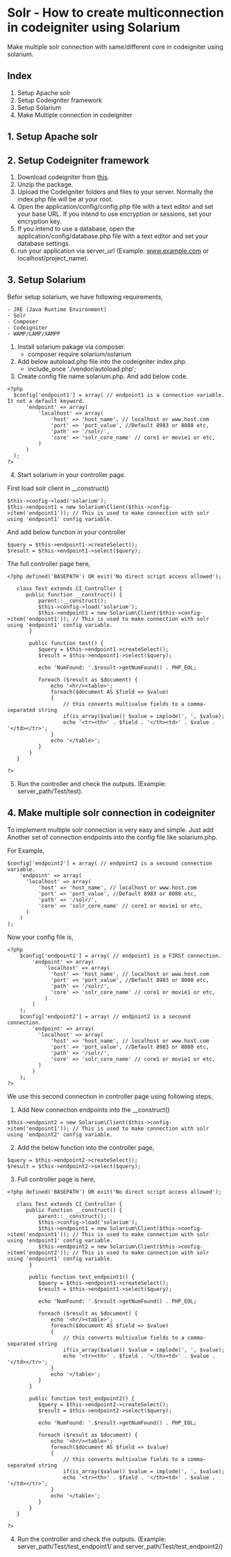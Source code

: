 # Solr - How to create multiconnection in codeigniter using Solarium

Make multiple solr connection with same/different core in codeigniter using solarium.

## Index

1. Setup Apache solr
2. Setup Codeigniter framework
3. Setup Solarium
4. Make Multiple connection in codeigniter

## 1. Setup Apache solr

## 2. Setup Codeigniter framework

1. Download codeigniter from [this](https://codeload.github.com/bcit-ci/CodeIgniter/zip/3.1.10).
2. Unzip the package.
3. Upload the CodeIgniter folders and files to your server. Normally the index.php file will be at your root.
4. Open the application/config/config.php file with a text editor and set your base URL. If you intend to use encryption or sessions, set your encryption key.
5. If you intend to use a database, open the application/config/database.php file with a text editor and set your database settings.
6. run your application via server_url (Example: www.example.com or localhost/project_name).

## 3. Setup Solarium

Befor setup solarium, we have following requirements,

```
- JRE (Java Runtime Environment)
- Solr
- Composer
- Codeigniter
- WAMP/LAMP/XAMPP
```
1. Install solarium pakage via composer.
      - composer require solarium/solarium
2. Add below autoload.php file into the codeigniter index.php.
      - include_once './vendor/autoload.php';
3. Create config file name solarium.php. And add below code.
```
<?php
  $config['endpoint1'] = array( // endpoint1 is a connection variable. It not a default keyword.
      'endpoint' => array(
          'localhost' => array(
              'host' => 'host_name', // localhost or www.host.com
              'port' => 'port_value', //Default 8983 or 8080 etc,
              'path' => '/solr/',
              'core' => 'solr_core_name' // core1 or movie1 or etc,
          )
      )
  );
?>
```
4. Start solarium in your controller page.

  First load solr client in __construct()
  ```
$this->config->load('solarium');
$this->endpoint1 = new Solarium\Client($this->config->item('endpoint1')); // This is used to make connection with solr using 'endpoint1' config variable.
  ```
  
  And add below function in your controller
  
  ```
$query = $this->endpoint1->createSelect();
$result = $this->endpoint1->select($query);
  ```
  
  The full controller page here,
  
  ```
  <?php defined('BASEPATH') OR exit('No direct script access allowed');
  
     class Test extends CI_Controller {
        public function __construct() {
            parent::__construct();
            $this->config->load('solarium');
            $this->endpoint1 = new Solarium\Client($this->config->item('endpoint1')); // This is used to make connection with solr using 'endpoint1' config variable.
         }

         public function test() {
            $query = $this->endpoint1->createSelect();
            $result = $this->endpoint1->select($query);

            echo 'NumFound: '.$result->getNumFound() . PHP_EOL;

            foreach ($result as $document) {
                echo '<hr/><table>';
                foreach($document AS $field => $value)
                {
                    // this converts multivalue fields to a comma-separated string
                    if(is_array($value)) $value = implode(', ', $value);
                    echo '<tr><th>' . $field . '</th><td>' . $value . '</td></tr>';
                }
                echo '</table>';
            }
         }
     }

  ?>
  ```
5. Run the controller and check the outputs. (Example: server_path/Test/test).

## 4. Make multiple solr connection in codeigniter

To implement multiple solr connection is very easy and simple. Just add Another set of connection endpoints into the config file like solarium.php.

For Example,
```
$config['endpoint2'] = array( // endpoint2 is a secound connection variable.
    'endpoint' => array(
      'localhost' => array(
          'host' => 'host_name', // localhost or www.host.com
          'port' => 'port_value', //Default 8983 or 8080 etc,
          'path' => '/solr/',
          'core' => 'solr_core_name' // core1 or movie1 or etc,
      )
    )
);
```
Now your config file is,
```
<?php
    $config['endpoint1'] = array( // endpoint1 is a FIRST connection.
        'endpoint' => array(
            'localhost' => array(
              'host' => 'host_name', // localhost or www.host.com
              'port' => 'port_value', //Default 8983 or 8080 etc,
              'path' => '/solr/',
              'core' => 'solr_core_name' // core1 or movie1 or etc,
            )
        )
    );
    $config['endpoint2'] = array( // endpoint2 is a secound connection.
        'endpoint' => array(
          'localhost' => array(
              'host' => 'host_name', // localhost or www.host.com
              'port' => 'port_value', //Default 8983 or 8080 etc,
              'path' => '/solr/',
              'core' => 'solr_core_name' // core1 or movie1 or etc,
          )
        )
    );
?>
```

We use this second connection in controller page using following steps,

1. Add New connection endpoints into the __construct()
```
$this->endpoint2 = new Solarium\Client($this->config->item('endpoint1')); // This is used to make connection with solr using 'endpoint2' config variable.
```
2. Add the below function into the controller page,
  ```
$query = $this->endpoint2->createSelect();
$result = $this->endpoint2->select($query);
  ```
3. Full controller page is here,
  ```
  <?php defined('BASEPATH') OR exit('No direct script access allowed');
  
     class Test extends CI_Controller {
        public function __construct() {
            parent::__construct();
            $this->config->load('solarium');
            $this->endpoint1 = new Solarium\Client($this->config->item('endpoint1')); // This is used to make connection with solr using 'endpoint1' config variable.
            $this->endpoint2 = new Solarium\Client($this->config->item('endpoint2')); // This is used to make connection with solr using 'endpoint1' config variable.
         }

         public function test_endpoint1() {
            $query = $this->endpoint1->createSelect();
            $result = $this->endpoint1->select($query);

            echo 'NumFound: '.$result->getNumFound() . PHP_EOL;

            foreach ($result as $document) {
                echo '<hr/><table>';
                foreach($document AS $field => $value)
                {
                    // this converts multivalue fields to a comma-separated string
                    if(is_array($value)) $value = implode(', ', $value);
                    echo '<tr><th>' . $field . '</th><td>' . $value . '</td></tr>';
                }
                echo '</table>';
            }
         }
         
         public function test_endpoint2() {
            $query = $this->endpoint2->createSelect();
            $result = $this->endpoint2->select($query);

            echo 'NumFound: '.$result->getNumFound() . PHP_EOL;

            foreach ($result as $document) {
                echo '<hr/><table>';
                foreach($document AS $field => $value)
                {
                    // this converts multivalue fields to a comma-separated string
                    if(is_array($value)) $value = implode(', ', $value);
                    echo '<tr><th>' . $field . '</th><td>' . $value . '</td></tr>';
                }
                echo '</table>';
            }
         }
     }

  ?>
  ```
4. Run the controller and check the outputs. (Example: server_path/Test/test_endpoint1/ and server_path/Test/test_endpoint2/)

